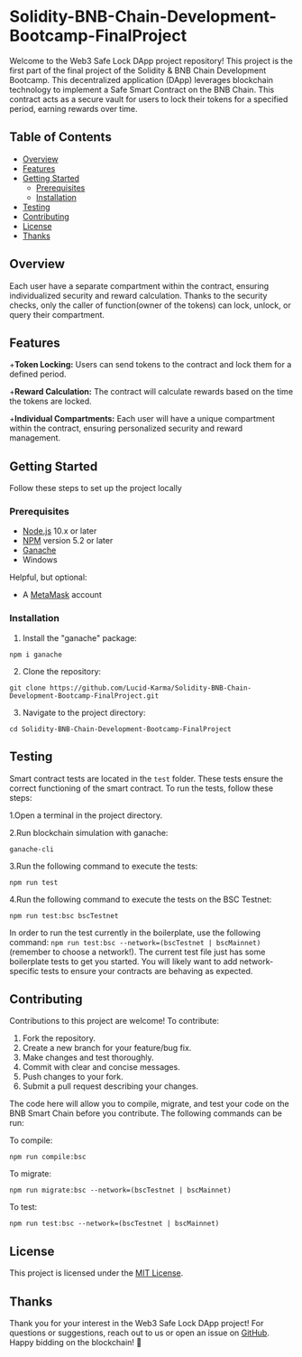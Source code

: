 # Solidity-BNB-Chain-Development-Bootcamp-FinalProject

Welcome to the Web3 Safe Lock DApp project repository! This project is the first part of the final project of the Solidity & BNB Chain Development Bootcamp. This decentralized application (DApp) leverages blockchain technology to implement a Safe Smart Contract on the BNB Chain. This contract acts as a secure vault for users to lock their tokens for a specified period, earning rewards over time.

## Table of Contents
  - [Overview](#overview)
  - [Features](#features)
  - [Getting Started](#getting-started)
    - [Prerequisites](#prerequisites)
    - [Installation](#installation)
  - [Testing](#testing)
  - [Contributing](#contributing)
  - [License](#license)
  - [Thanks](#thanks)

## Overview

Each user have a separate compartment within the contract, ensuring individualized security and reward calculation. Thanks to the security checks, only the caller of function(owner of the tokens) can lock, unlock, or query their compartment.

## Features

+**Token Locking:** Users can send tokens to the contract and lock them for a defined period.

+**Reward Calculation:** The contract will calculate rewards based on the time the tokens are locked.

+**Individual Compartments:** Each user will have a unique compartment within the contract, ensuring personalized security and reward management.

## Getting Started

Follow these steps to set up the project locally

### Prerequisites

- [Node.js](https://nodejs.org/) 10.x or later
- [NPM](https://docs.npmjs.com/cli/) version 5.2 or later
- [Ganache](https://trufflesuite.com/ganache/) 
- Windows

Helpful, but optional:

- A [MetaMask](https://metamask.io/) account

### Installation

1. Install the "ganache" package:
```
npm i ganache
```
2. Clone the repository:
```
git clone https://github.com/Lucid-Karma/Solidity-BNB-Chain-Development-Bootcamp-FinalProject.git
```
3. Navigate to the project directory:
```
cd Solidity-BNB-Chain-Development-Bootcamp-FinalProject
```

## Testing

Smart contract tests are located in the `test` folder. These tests ensure the correct functioning of the smart contract. To run the tests, follow these steps:

1.Open a terminal in the project directory.

2.Run blockchain simulation with ganache:
```
ganache-cli
```
3.Run the following command to execute the tests:
```
npm run test
```
4.Run the following command to execute the tests on the BSC Testnet:
```
npm run test:bsc bscTestnet   
```

In order to run the test currently in the boilerplate, use the following command: `npm run test:bsc --network=(bscTestnet | bscMainnet)` (remember to choose a network!). The current test file just has some boilerplate tests to get you started. You will likely want to add network-specific tests to ensure your contracts are behaving as expected.

## Contributing

Contributions to this project are welcome! To contribute:

1. Fork the repository.
2. Create a new branch for your feature/bug fix.
3. Make changes and test thoroughly.
4. Commit with clear and concise messages.
5. Push changes to your fork.
6. Submit a pull request describing your changes.


The code here will allow you to compile, migrate, and test your code on the BNB Smart Chain before you contribute. The following commands can be run:

To compile:

```
npm run compile:bsc
```

To migrate:

```
npm run migrate:bsc --network=(bscTestnet | bscMainnet)
```

To test:

```
npm run test:bsc --network=(bscTestnet | bscMainnet)
```

## License

This project is licensed under the [MIT License](https://opensource.org/license/mit/).




## Thanks

Thank you for your interest in the Web3 Safe Lock DApp project! For questions or suggestions, reach out to us or open an issue on [GitHub](https://github.com/Lucid-Karma/Solidity-BNB-Chain-Development-Bootcamp-FinalProject/tree/master). Happy bidding on the blockchain! 🚀
